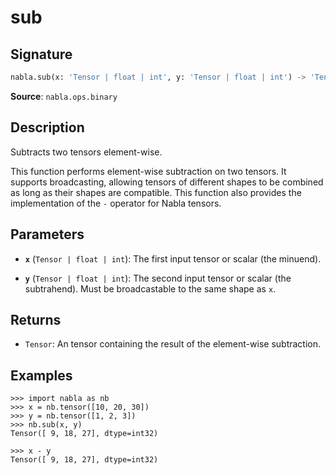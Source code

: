 # sub

## Signature

```python
nabla.sub(x: 'Tensor | float | int', y: 'Tensor | float | int') -> 'Tensor'
```

**Source**: `nabla.ops.binary`

## Description

Subtracts two tensors element-wise.

This function performs element-wise subtraction on two tensors. It supports
broadcasting, allowing tensors of different shapes to be combined as long
as their shapes are compatible. This function also provides the
implementation of the `-` operator for Nabla tensors.

## Parameters

- **`x`** (`Tensor | float | int`): The first input tensor or scalar (the minuend).

- **`y`** (`Tensor | float | int`): The second input tensor or scalar (the subtrahend). Must be broadcastable to the same shape as `x`.

## Returns

- `Tensor`: An tensor containing the result of the element-wise subtraction.

## Examples

```pycon
>>> import nabla as nb
>>> x = nb.tensor([10, 20, 30])
>>> y = nb.tensor([1, 2, 3])
>>> nb.sub(x, y)
Tensor([ 9, 18, 27], dtype=int32)

>>> x - y
Tensor([ 9, 18, 27], dtype=int32)
```
